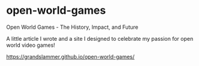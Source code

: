 # open-world-games
Open World Games - The History, Impact, and Future

A little article I wrote and a site I designed to celebrate my passion for open world video games!

https://grandslammer.github.io/open-world-games/
